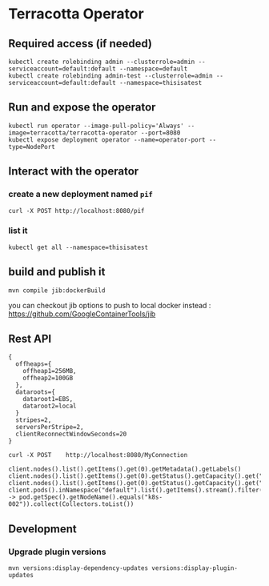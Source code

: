 # Terracotta Operator

## Required access (if needed)

```
kubectl create rolebinding admin --clusterrole=admin --serviceaccount=default:default --namespace=default
kubectl create rolebinding admin-test --clusterrole=admin --serviceaccount=default:default --namespace=thisisatest
```

## Run and expose the operator

```
kubectl run operator --image-pull-policy='Always' --image=terracotta/terracotta-operator --port=8080
kubectl expose deployment operator --name=operator-port --type=NodePort
```

## Interact with the operator

### create a new deployment named `pif`
    
    curl -X POST http://localhost:8080/pif


### list it

    kubectl get all --namespace=thisisatest

## build and publish it
    mvn compile jib:dockerBuild

you can checkout jib options to push to local docker instead :
    https://github.com/GoogleContainerTools/jib

## Rest API

```
{
  offheaps={
    offheap1=256MB,
    offheap2=100GB
  },
  dataroots={
    dataroot1=EBS,
    dataroot2=local
  }
  stripes=2,
  serversPerStripe=2,
  clientReconnectWindowSeconds=20
}
```
    curl -X POST    http://localhost:8080/MyConnection


```
client.nodes().list().getItems().get(0).getMetadata().getLabels()
client.nodes().list().getItems().get(0).getStatus().getCapacity().get("cpu").getAmount()
client.nodes().list().getItems().get(0).getStatus().getCapacity().get("memory").getAmount()
client.pods().inNamespace("default").list().getItems().stream().filter(pod -> pod.getSpec().getNodeName().equals("k8s-002")).collect(Collectors.toList())
```

## Development

### Upgrade plugin versions

    mvn versions:display-dependency-updates versions:display-plugin-updates
